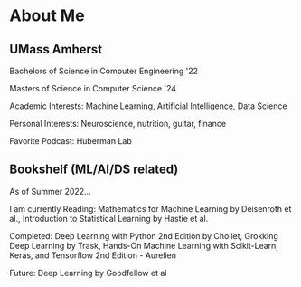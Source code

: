 # About Me

## UMass Amherst

Bachelors of Science in Computer Engineering '22

Masters of Science in Computer Science '24



Academic Interests: Machine Learning, Artificial Intelligence, Data Science

Personal Interests: Neuroscience, nutrition, guitar, finance 

Favorite Podcast: Huberman Lab

## Bookshelf (ML/AI/DS related)
As of Summer 2022…

I am currently Reading: Mathematics for Machine Learning by Deisenroth et al., Introduction to Statistical Learning by Hastie et al.

Completed: Deep Learning with Python 2nd Edition by Chollet, Grokking Deep Learning by Trask, Hands-On Machine Learning with Scikit-Learn, Keras, and Tensorflow 2nd Edition - Aurelien

Future: Deep Learning by Goodfellow et al
